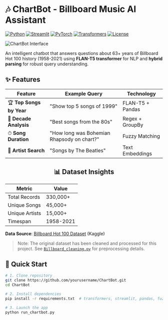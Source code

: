 # 🎶 ChartBot - Billboard Music AI Assistant

[![Python](https://img.shields.io/badge/Python-3.8+-blue?logo=python&logoColor=white)](https://www.python.org/)
[![Streamlit](https://img.shields.io/badge/Streamlit-FF4B4B?logo=Streamlit&logoColor=white)](https://streamlit.io/)
[![PyTorch](https://img.shields.io/badge/PyTorch-EE4C2C?logo=pytorch&logoColor=white)](https://pytorch.org/)
[![Transformers](https://img.shields.io/badge/🤗_Transformers-FFD43B?logo=huggingface)](https://huggingface.co/docs/transformers)
[![License](https://img.shields.io/badge/License-MIT-green)](LICENSE)

![ChartBot Interface](demo.gif) <!-- Replace with your screenshot -->

An intelligent chatbot that answers questions about 63+ years of Billboard Hot 100 history (1958-2021) using **FLAN-T5 transformer** for NLP and **hybrid parsing** for robust query understanding.

## ✨ Features

<div align="center">

| Feature | Example Query | Technology |
|---------|---------------|------------|
| 🏆 **Top Songs by Year** | "Show top 5 songs of 1999" | FLAN-T5 + Pandas |
| 📅 **Decade Analysis** | "Best songs from the 80s" | Regex + GroupBy |
| ⏱ **Song Duration** | "How long was Bohemian Rhapsody on chart?" | Fuzzy Matching |
| 🎤 **Artist Search** | "Songs by The Beatles" | Text Embeddings |

</div>

<div align="center">
  
## 📊 Dataset Insights

| Metric | Value |
|--------|-------|
| Total Records | 330,000+ |
| Unique Songs | 45,000+ |
| Unique Artists | 15,000+ |
| Timespan | 1958-2021 |

</div>

**Data Source**: [Billboard Hot 100 Dataset](https://www.kaggle.com/datasets/dhruvildave/billboard-the-hot-100-songs) (Kaggle)

> Note: The original dataset has been cleaned and processed for this project. See [`Billboard_cleaning.py`](Billboard_cleaning.py) for preprocessing details.

## 🚀 Quick Start

```bash
# 1. Clone repository
git clone https://github.com/yourusername/ChartBot.git
cd ChartBot

# 2. Install dependencies
pip install -r requirements.txt  # transformers, streamlit, pandas, fuzzywuzzy

# 3. Launch the app
python run_chartbot.py
